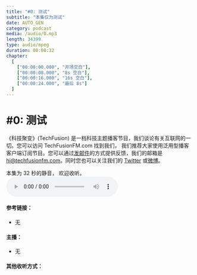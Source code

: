 ```yaml
---
title: "#0: 测试"
subtitle: "本集仅为测试"
date: AUTO_GEN
category: podcast
media: /audio/0.mp3
length: 34399
type: audio/mpeg
duration: 00:00:32
chapter:
  [
    ["00:00:00.000", "开场空白"],
    ["00:00:08.000", "8s 空白"],
    ["00:00:16.000", "16s 空白"],
    ["00:00:24.000", "最后 8s"]
  ]
---
```

# #0: 测试
《科技聚变》(TechFusion) 是一档科技主题播客节目，我们谈论有关互联网的一切。您可以访问 TechFusionFM.com 找到我们， 我们推荐大家使用泛用型播客客户端订阅节目。您可以通过[发邮件](mailto:hi@techfusionfm.com)的方式提供反馈，我们的邮箱是 [hi@techfusionfm.com](mailto:hi@techfusionfm.com)。同时您也可以关注我们的 [Twitter](http://twitter.com/TechFusionFM) 或[微博](http://weibo.com/TechFusionFM)。

本集为 32 秒的静音， 欢迎收听。
<audio class="audioPlayer" controls="" preload="metadata" src="audio/0.mp3">Your browser does not support HTML5 <code>audio</code>. 您的浏览器并不支持 HTML 5 音频，请您升级。</audio>

#### 参考链接：

- 无

#### 主播：

- 无

<!-- More -->

#### 其他收听方式：
